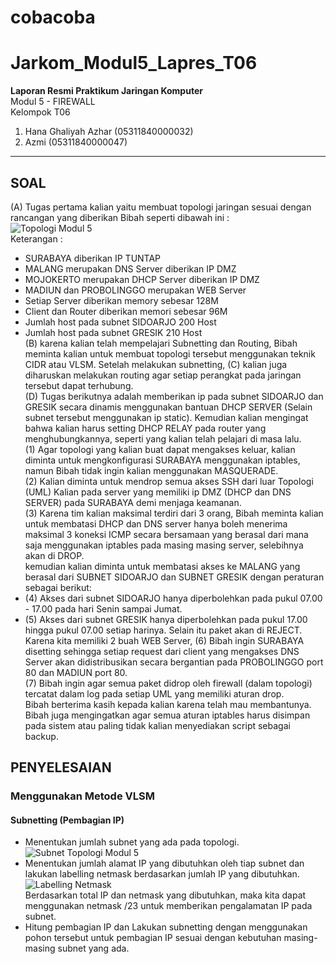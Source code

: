 # cobacoba

# Jarkom_Modul5_Lapres_T06
<b> Laporan Resmi Praktikum Jaringan Komputer </b> <br>
Modul 5 - FIREWALL <br>
Kelompok T06
1. Hana Ghaliyah Azhar  (05311840000032)
2. Azmi                 (05311840000047)

--------------------------------------------------------------------------------------------------------------------------------------------------------------------------------
## SOAL
(A) Tugas pertama kalian yaitu membuat topologi jaringan sesuai dengan rancangan yang diberikan Bibah seperti dibawah ini : <br>
![Topologi Modul 5](https://user-images.githubusercontent.com/61286109/102757895-8d583d80-43a4-11eb-971a-50f803ca820a.PNG) <br>
Keterangan : 
- SURABAYA diberikan IP TUNTAP
- MALANG merupakan DNS Server diberikan IP DMZ
- MOJOKERTO merupakan DHCP Server diberikan IP DMZ
- MADIUN dan PROBOLINGGO merupakan WEB Server
- Setiap Server diberikan memory sebesar 128M
- Client dan Router diberikan memori sebesar 96M
- Jumlah host pada subnet SIDOARJO 200 Host
- Jumlah host pada subnet GRESIK 210 Host <br>
(B) karena kalian telah mempelajari Subnetting dan Routing, Bibah meminta kalian untuk membuat topologi tersebut menggunakan teknik CIDR atau VLSM. Setelah melakukan subnetting, (C) kalian juga diharuskan melakukan routing agar setiap perangkat pada jaringan tersebut dapat terhubung. <br>
(D) Tugas berikutnya adalah memberikan ip pada subnet SIDOARJO dan GRESIK secara dinamis menggunakan bantuan DHCP SERVER (Selain subnet tersebut menggunakan ip static). Kemudian kalian mengingat bahwa kalian harus setting DHCP RELAY pada router yang menghubungkannya, seperti yang kalian telah pelajari di masa lalu. <br>
(1) Agar topologi yang kalian buat dapat mengakses keluar, kalian diminta untuk mengkonfigurasi SURABAYA menggunakan iptables, namun Bibah tidak ingin kalian menggunakan MASQUERADE. <br>
(2) Kalian diminta untuk mendrop semua akses SSH dari luar Topologi (UML) Kalian pada server yang memiliki ip DMZ (DHCP dan DNS SERVER) pada SURABAYA demi menjaga keamanan. <br>
(3) Karena tim kalian maksimal terdiri dari 3 orang, Bibah meminta kalian untuk membatasi DHCP dan DNS server hanya boleh menerima maksimal 3 koneksi ICMP secara bersamaan yang berasal dari mana saja menggunakan iptables pada masing masing server, selebihnya akan di DROP. <br>
kemudian kalian diminta untuk membatasi akses ke MALANG yang berasal dari SUBNET SIDOARJO dan SUBNET GRESIK dengan peraturan sebagai berikut: <br>
- (4) Akses dari subnet SIDOARJO hanya diperbolehkan pada pukul 07.00 - 17.00 pada hari Senin sampai Jumat.
- (5) Akses dari subnet GRESIK hanya diperbolehkan pada pukul 17.00 hingga pukul 07.00 setiap harinya.
Selain itu paket akan di REJECT. <br>
Karena kita memiliki 2 buah WEB Server, (6) Bibah ingin SURABAYA disetting sehingga setiap request dari client yang mengakses DNS Server akan didistribusikan secara bergantian pada PROBOLINGGO port 80 dan MADIUN port 80. <br>
(7) Bibah ingin agar semua paket didrop oleh firewall (dalam topologi) tercatat dalam log pada setiap UML yang memiliki aturan drop. <br>
Bibah berterima kasih kepada kalian karena telah mau membantunya. Bibah juga mengingatkan agar semua aturan iptables harus disimpan pada sistem atau paling tidak kalian menyediakan script sebagai backup.

## PENYELESAIAN <br>
### Menggunakan Metode VLSM
#### Subnetting (Pembagian IP) <br>
- Menentukan jumlah subnet yang ada pada topologi. <br>
![Subnet Topologi Modul 5](https://user-images.githubusercontent.com/61286109/102758704-b927f300-43a5-11eb-9548-0c1305a6ba52.png) <br>
- Menentukan jumlah alamat IP yang dibutuhkan oleh tiap subnet dan lakukan labelling netmask berdasarkan jumlah IP yang dibutuhkan. <br>
![Labelling Netmask](https://user-images.githubusercontent.com/61286109/102759054-2d629680-43a6-11eb-9880-0a931f9a8d5f.PNG) <br>
Berdasarkan total IP dan netmask yang dibutuhkan, maka kita dapat menggunakan netmask /23 untuk memberikan pengalamatan IP pada subnet.
- Hitung pembagian IP dan Lakukan subnetting dengan menggunakan pohon tersebut untuk pembagian IP sesuai dengan kebutuhan masing-masing subnet yang ada. <br>
